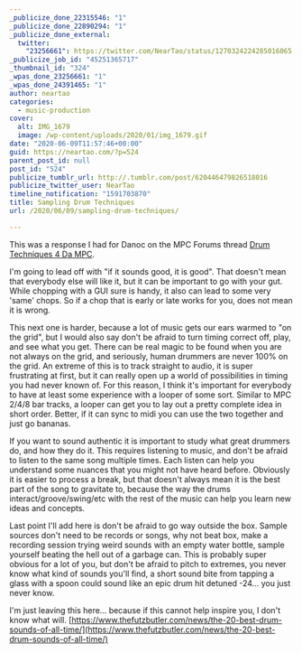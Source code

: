 ```yaml
---
_publicize_done_22315546: "1"
_publicize_done_22890294: "1"
_publicize_done_external:
  twitter:
    "23256661": https://twitter.com/NearTao/status/1270324224285016065
_publicize_job_id: "45251365717"
_thumbnail_id: "324"
_wpas_done_23256661: "1"
_wpas_done_24391465: "1"
author: neartao
categories:
  - music-production
cover:
  alt: IMG_1679
  image: /wp-content/uploads/2020/01/img_1679.gif
date: "2020-06-09T11:57:46+00:00"
guid: https://neartao.com/?p=524
parent_post_id: null
post_id: "524"
publicize_tumblr_url: http://.tumblr.com/post/620446479826518016
publicize_twitter_user: NearTao
timeline_notification: "1591703870"
title: Sampling Drum Techniques
url: /2020/06/09/sampling-drum-techniques/

---
```

This was a response I had for Danoc on the MPC Forums thread [Drum Techniques 4 Da MPC](https://www.mpc-forums.com/viewtopic.php?f=48&t=198461).

I'm going to lead off with "if it sounds good, it is good". That doesn't mean that everybody else will like it, but it can be important to go with your gut. While chopping with a GUI sure is handy, it also can lead to some very 'same' chops. So if a chop that is early or late works for you, does not mean it is wrong.

This next one is harder, because a lot of music gets our ears warmed to "on the grid", but I would also say don't be afraid to turn timing correct off, play, and see what you get. There can be real magic to be found when you are not always on the grid, and seriously, human drummers are never 100% on the grid. An extreme of this is to track straight to audio, it is super frustrating at first, but it can really open up a world of possibilities in timing you had never known of. For this reason, I think it's important for everybody to have at least some experience with a looper of some sort. Similar to MPC 2/4/8 bar tracks, a looper can get you to lay out a pretty complete idea in short order. Better, if it can sync to midi you can use the two together and just go bananas.

If you want to sound authentic it is important to study what great drummers do, and how they do it. This requires listening to music, and don't be afraid to listen to the same song multiple times. Each listen can help you understand some nuances that you might not have heard before. Obviously it is easier to process a break, but that doesn't always mean it is the best part of the song to gravitate to, because the way the drums interact/groove/swing/etc with the rest of the music can help you learn new ideas and concepts.

Last point I'll add here is don't be afraid to go way outside the box. Sample sources don't need to be records or songs, why not beat box, make a recording session trying weird sounds with an empty water bottle, sample yourself beating the hell out of a garbage can. This is probably super obvious for a lot of you, but don't be afraid to pitch to extremes, you never know what kind of sounds you'll find, a short sound bite from tapping a glass with a spoon could sound like an epic drum hit detuned -24… you just never know.

I'm just leaving this here… because if this cannot help inspire you, I don't know what will. [https://www.thefutzbutler.com/news/the-20-best-drum-sounds-of-all-time/](https://www.thefutzbutler.com/news/the-20-best-drum-sounds-of-all-time/)
